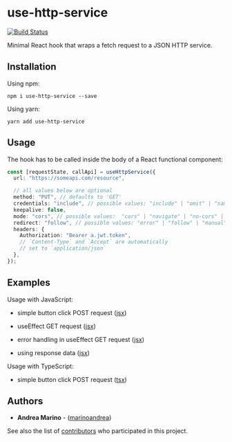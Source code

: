 # use-http-service

[![Build Status](https://travis-ci.com/marinoandrea/use-http-service.svg?token=oQZSVvHp9LbB8M8icK4Z&branch=main)](https://travis-ci.com/marinoandrea/use-http-service)

Minimal React hook that wraps a fetch request to a JSON HTTP service.

## Installation

Using npm:

```
npm i use-http-service --save
```

Using yarn:

```
yarn add use-http-service
```

## Usage

The hook has to be called inside the body of a React functional component:

```typescript
const [requestState, callApi] = useHttpService({
  url: "https://someapi.com/resource",

  // all values below are optional
  method: "PUT", // defaults to 'GET'
  credentials: "include", // possible values: "include" | "omit" | "same-origin"
  keepalive: false,
  mode: "cors", // possible values:  "cors" | "navigate" | "no-cors" | "same-origin"
  redirect: "follow", // possible values: "error" | "follow" | "manual"
  headers: {
    Authorization: "Bearer a.jwt.token",
    // `Content-Type` and `Accept` are automatically
    // set to `application/json`
  },
});
```

## Examples

Usage with JavaScript:

- simple button click POST request ([jsx](examples/button-post-request.jsx))

- useEffect GET request ([jsx](examples/use-effect-get-request.jsx))

- error handling in useEffect GET request ([jsx](examples/error-handling.jsx))

- using response data ([jsx](examples/response-data.jsx))

Usage with TypeScript:

- simple button click POST request ([tsx](examples/typescript.tsx))

## Authors

- **Andrea Marino** - ([marinoandrea](https://github.com/marinoandrea))

See also the list of [contributors](https://github.com/marinoandrea/use-http-service/contributors) who participated in this project.
